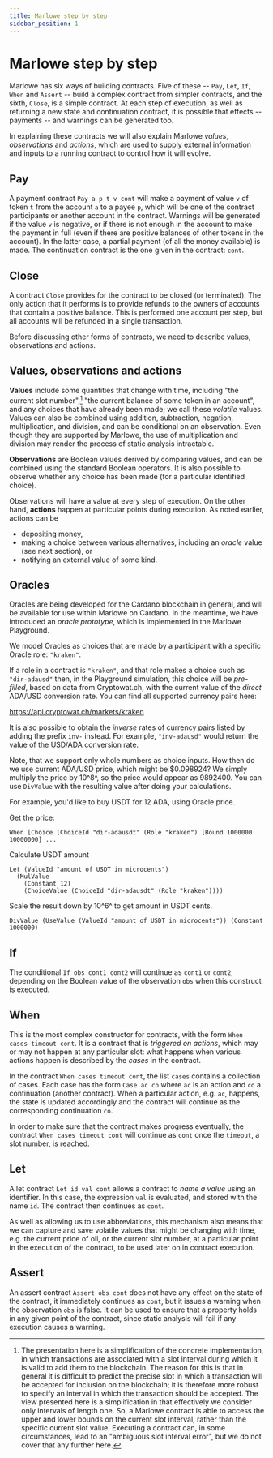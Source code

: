 ```yaml
---
title: Marlowe step by step
sidebar_position: 1
---
```


# Marlowe step by step

Marlowe has six ways of building contracts. Five of these -- `Pay`,
`Let`, `If`, `When` and `Assert` -- build a complex contract from
simpler contracts, and the sixth, `Close`, is a simple contract. At each
step of execution, as well as returning a new state and continuation
contract, it is possible that effects -- payments -- and warnings can be
generated too.

In explaining these contracts we will also explain Marlowe *values*,
*observations* and *actions*, which are used to supply external
information and inputs to a running contract to control how it will
evolve.

## Pay

A payment contract `Pay a p t v cont` will make a payment of value `v`
of token `t` from the account `a` to a payee `p`, which will be one of
the contract participants or another account in the contract. Warnings
will be generated if the value `v` is negative, or if there is not
enough in the account to make the payment in full (even if there are
positive balances of other tokens in the account). In the latter case, a
partial payment (of all the money available) is made. The continuation
contract is the one given in the contract: `cont`.

## Close

A contract `Close` provides for the contract to be closed (or
terminated). The only action that it performs is to provide refunds to
the owners of accounts that contain a positive balance. This is
performed one account per step, but all accounts will be refunded in a
single transaction.

Before discussing other forms of contracts, we need to describe values,
observations and actions.

## Values, observations and actions

**Values** include some quantities that change with time, including "the
current slot number",[^1] "the current balance of some token in an
account", and any choices that have already been made; we call these
*volatile* values. Values can also be combined using addition,
subtraction, negation, multiplication, and division, and can be
conditional on an observation. Even though they are supported by
Marlowe, the use of multiplication and division may render the process
of static analysis intractable.

**Observations** are Boolean values derived by comparing values, and can
be combined using the standard Boolean operators. It is also possible to
observe whether any choice has been made (for a particular identified
choice).

Observations will have a value at every step of execution. On the other
hand, **actions** happen at particular points during execution. As noted
earlier, actions can be

-   depositing money,
-   making a choice between various alternatives, including an *oracle*
    value (see next section), or
-   notifying an external value of some kind.

## Oracles

Oracles are being developed for the Cardano blockchain in general, and
will be available for use within Marlowe on Cardano. In the meantime, we
have introduced an *oracle prototype*, which is implemented in the
Marlowe Playground.

We model Oracles as choices that are made by a participant with a
specific Oracle role: `"kraken"`.

If a role in a contract is `"kraken"`, and that role makes a choice such
as `"dir-adausd"` then, in the Playground simulation, this choice will
be *pre-filled*, based on data from Cryptowat.ch, with the current value
of the *direct* ADA/USD conversion rate. You can find all supported
currency pairs here: 

   <https://api.cryptowat.ch/markets/kraken>

It is also possible to obtain the *inverse* rates of currency pairs
listed by adding the prefix `inv-` instead. For example, `"inv-adausd"`
would return the value of the USD/ADA conversion rate.

Note, that we support only whole numbers as choice inputs. How then do
we use current ADA/USD price, which might be $0.098924? We simply
multiply the price by 10^8^, so the price would appear as 9892400. You
can use `DivValue` with the resulting value after doing your
calculations.

For example, you'd like to buy USDT for 12 ADA, using Oracle price.

Get the price:

    When [Choice (ChoiceId "dir-adausdt" (Role "kraken") [Bound 1000000 10000000] ...

Calculate USDT amount

    Let (ValueId "amount of USDT in microcents")
      (MulValue
        (Constant 12)
        (ChoiceValue (ChoiceId "dir-adausdt" (Role "kraken"))))

Scale the result down by 10^6^ to get amount in USDT cents.

    DivValue (UseValue (ValueId "amount of USDT in microcents")) (Constant 1000000)

## If

The conditional `If obs cont1 cont2` will continue as `cont1` or
`cont2`, depending on the Boolean value of the observation `obs` when
this construct is executed.

## When

This is the most complex constructor for contracts, with the form
`When cases timeout cont`. It is a contract that is *triggered on
actions*, which may or may not happen at any particular slot: what
happens when various actions happen is described by the *cases* in the
contract.

In the contract `When cases timeout cont`, the list `cases` contains a
collection of cases. Each case has the form `Case ac co` where `ac` is
an action and `co` a continuation (another contract). When a particular
action, e.g. `ac`, happens, the state is updated accordingly and the
contract will continue as the corresponding continuation `co`.

In order to make sure that the contract makes progress eventually, the
contract `When cases timeout cont` will continue as `cont` once the
`timeout`, a slot number, is reached.

## Let

A let contract `Let id val cont` allows a contract to *name a value*
using an identifier. In this case, the expression `val` is evaluated,
and stored with the name `id`. The contract then continues as `cont`.

As well as allowing us to use abbreviations, this mechanism also means
that we can capture and save volatile values that might be changing with
time, e.g. the current price of oil, or the current slot number, at a
particular point in the execution of the contract, to be used later on
in contract execution.

## Assert

An assert contract `Assert obs cont` does not have any effect on the
state of the contract, it immediately continues as `cont`, but it issues
a warning when the observation `obs` is false. It can be used to ensure
that a property holds in any given point of the contract, since static
analysis will fail if any execution causes a warning.

[^1]: The presentation here is a simplification of the concrete
    implementation, in which transactions are associated with a slot
    interval during which it is valid to add them to the blockchain. The
    reason for this is that in general it is difficult to predict the
    precise slot in which a transaction will be accepted for inclusion
    on the blockchain; it is therefore more robust to specify an
    interval in which the transaction should be accepted. The view
    presented here is a simplification in that effectively we consider
    only intervals of length one. So, a Marlowe contract is able to
    access the upper and lower bounds on the current slot interval,
    rather than the specific current slot value. Executing a contract
    can, in some circumstances, lead to an "ambiguous slot interval
    error", but we do not cover that any further here.
